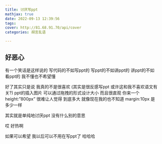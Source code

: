 ```yaml
---
title: 讨厌写ppt
mathjax: true
date: 2022-09-13 12:39:56
tags:
cover: http://81.68.91.70/api/cover
categories: 胡言乱语

---
```


## 好恶心

有一个笑话是这样说的 写代码的不如写ppt的 写ppt的不如讲ppt的 讲ppt的不如看ppt的  我不懂也不希望懂

好了其实只是说 我真的不是很喜欢 (其实是很反感写ppt 或许这和我不喜欢语文有关?) ppt的插入图片 可以通过拖拽的形式设计大小 而且很直观 你来一个 height:”800px” 很难让人觉得 到底多大 就像现在我的也不知道 margin:10px 是多少一样 

其实就是单纯地讨厌ppt 没有什么别的意思 

哎 好热啊 

如果可以希望 我以后可以不用在写ppt了 哈哈哈

